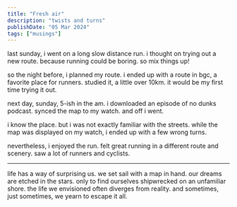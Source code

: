 ```yaml
---
title: "Fresh air"
description: "twists and turns"
publishDate: "05 Mar 2024"
tags: ["musings"]
---
```


last sunday, i went on a long slow distance run.
i thought on trying out a new route.
because running could be boring.
so mix things up!

so the night before, i planned my route.
i ended up with a route in bgc, a favorite place for runners.
studied it, a little over 10km.
it would be my first time trying it out.

next day, sunday, 5-ish in the am.
i downloaded an episode of no dunks podcast.
synced the map to my watch.
and off i went.

i know the place.
but i was not exactly familiar with the streets.
while the map was displayed on my watch, i ended up with a few wrong turns.

nevertheless, i enjoyed the run.
felt great running in a different route and scenery.
saw a lot of runners and cyclists.

---

life has a way of surprising us.
we set sail with a map in hand.
our dreams are etched in the stars.
only to find ourselves shipwrecked on an unfamiliar shore.
the life we envisioned often diverges from reality.
and sometimes, just sometimes, we yearn to escape it all.
